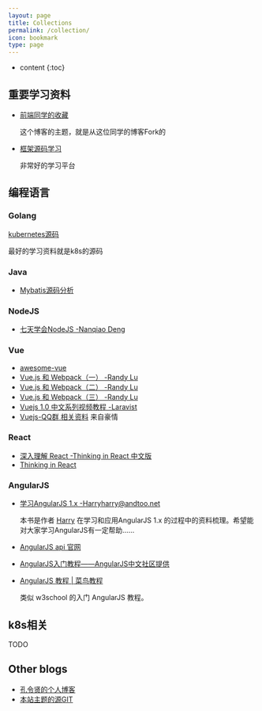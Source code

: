 ```yaml
---
layout: page
title: Collections
permalink: /collection/
icon: bookmark
type: page
---
```


* content
{:toc}

## 重要学习资料

* [前端同学的收藏](https://gaohaoyang.github.io/collection/)
    
    这个博客的主题，就是从这位同学的博客Fork的

* [框架源码学习](http://www.iocoder.cn/)
    
    非常好的学习平台

## 编程语言

### Golang

[kubernetes源码](https://github.com/kubernetes/kubernetes)

最好的学习资料就是k8s的源码

### Java

* [Mybatis源码分析](https://my.oschina.net/zudajun?tab=newest&catalogId=3532897)

### NodeJS

* [七天学会NodeJS -Nanqiao Deng](https://nqdeng.github.io/7-days-nodejs)

### Vue

* [awesome-vue](https://github.com/vuejs/awesome-vue)
* [Vue.js 和 Webpack（一） -Randy Lu](http://djyde.github.io/2015/08/29/vuejs-and-webpack-1/)
* [Vue.js 和 Webpack（二） -Randy Lu](http://djyde.github.io/2015/08/30/vuejs-and-webpack-2/)
* [Vue.js 和 Webpack（三） -Randy Lu](http://djyde.github.io/2015/08/31/vuejs-and-webpack-3/)
* [Vuejs 1.0 中文系列视频教程 -Laravist](https://laravist.com/series/vue-js-1-0-in-action-series)
* [Vuejs-QQ群 相关资料](https://github.com/jsfront/src/blob/master/vuejs.md) 来自豪情

### React

* [深入理解 React -Thinking in React 中文版](http://reactjs.cn/react/docs/thinking-in-react.html)
* [Thinking in React](http://facebook.github.io/react/docs/thinking-in-react.html)

### AngularJS

- [学习AngularJS 1.x -Harry<harry@andtoo.net>](https://hairui219.gitbooks.io/learning_angular/content/zh/index.html)

    本书是作者 [Harry](https://github.com/hairui219) 在学习和应用AngularJS 1.x 的过程中的资料梳理。希望能对大家学习AngularJS有一定帮助……

* [AngularJS api 官网](https://docs.angularjs.org/api)

* [AngularJS入门教程——AngularJS中文社区提供](https://github.com/zensh/AngularjsTutorial_cn)

* [AngularJS 教程 \| 菜鸟教程](http://www.runoob.com/angularjs/angularjs-tutorial.html)

    类似 w3school 的入门 AngularJS 教程。

## k8s相关

TODO

## Other blogs

* [孔令贤的个人博客](https://lingxiankong.github.io/index.html)
* [本站主题的源GIT](https://github.com/Gaohaoyang/gaohaoyang.github.io)
